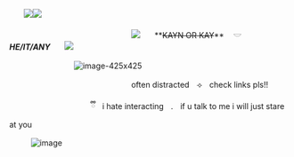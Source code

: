 ㅤㅤ![](https://media.discordapp.net/attachments/903364339464044575/1101211967160602715/C2A05123-F43E-450E-BF25-52DB94C6E882.gif)![](https://media.discordapp.net/attachments/903364339464044575/1101211967160602715/C2A05123-F43E-450E-BF25-52DB94C6E882.gif)

ㅤㅤㅤㅤㅤㅤㅤㅤㅤㅤㅤㅤㅤㅤㅤㅤㅤ![](https://caterpie.crd.co/assets/images/gallery28/306d84fe.png?v=55641fe5)ㅤㅤ**~~KAYN OR KAY~~** ㅤ𓎟 ㅤ***HE/IT/ANY***ㅤㅤ![](https://caterpie.crd.co/assets/images/gallery28/dc1be573.png?v=55641fe5)

ㅤㅤㅤㅤㅤㅤㅤㅤㅤ![image-425x425](https://i.pinimg.com/564x/8a/f3/81/8af381214720f8b4c40e196053be9f9f.jpg)

ㅤㅤㅤㅤㅤㅤㅤㅤㅤㅤㅤㅤㅤㅤㅤㅤㅤoften distractedㅤ⟢ㅤcheck links pls!!

ㅤㅤㅤㅤㅤㅤㅤㅤ             ㅤ  ㅤ⠀ྀིㅤi hate interactingㅤ.ㅤif u talk to me i will just stare at you

ㅤㅤㅤ![image](https://64.media.tumblr.com/7d1af5878f895c9ac29cfceb2726b276/fe9418149bab5cf6-34/s640x960/2f5e7bb8f2a75e6e51cb8796641c303c15e89385.gifv)
